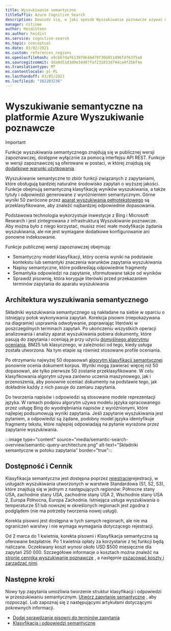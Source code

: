 ```yaml
---
title: Wyszukiwanie semantyczne
titleSuffix: Azure Cognitive Search
description: Dowiedz się, w jaki sposób Wyszukiwanie poznawcze używać modeli wyszukiwania semantycznego analizy głębokiej w usłudze Bing, aby wyniki wyszukiwania były bardziej intuicyjne.
manager: nitinme
author: HeidiSteen
ms.author: heidist
ms.service: cognitive-search
ms.topic: conceptual
ms.date: 03/02/2021
ms.custom: references_regions
ms.openlocfilehash: e9cbb7daf61397064bd79f30d851d96fdf63f5a0
ms.sourcegitcommit: dda0d51d3d0e34d07faf231033d744ca4f2bbf4a
ms.translationtype: MT
ms.contentlocale: pl-PL
ms.lasthandoff: 03/05/2021
ms.locfileid: "102203236"
---
```

# <a name="semantic-search-in-azure-cognitive-search"></a>Wyszukiwanie semantyczne na platformie Azure Wyszukiwanie poznawcze

> [!IMPORTANT]
> Funkcje wyszukiwania semantycznego znajdują się w publicznej wersji zapoznawczej, dostępne wyłącznie za pomocą interfejsu API REST. Funkcje w wersji zapoznawczej są oferowane w postaci, w której znajdują się [dodatkowe warunki użytkowania](https://azure.microsoft.com/support/legal/preview-supplemental-terms/).

Wyszukiwanie semantyczne to zbiór funkcji związanych z zapytaniami, które obsługują bardziej naturalne środowisko zapytań o wyższej jakości. Funkcje obejmują semantyczną klasyfikację wyników wyszukiwania, a także tytuły i odpowiedzi generowane z wyróżnieniem semantycznym. Górne wyniki 50 zwrócone przez [aparat wyszukiwania pełnotekstowego](search-lucene-query-architecture.md) są przeklasyfikowane, aby znaleźć najbardziej odpowiednie dopasowania.

Podstawowa technologia wykorzystuje inwestycje z Bing i Microsoft Research i jest zintegrowana z infrastrukturą Wyszukiwanie poznawcze. Aby można było z niego korzystać, musisz mieć małe modyfikacje żądania wyszukiwania, ale nie jest wymagane dodatkowe konfigurowanie ani ponowne indeksowanie.

Funkcje publicznej wersji zapoznawczej obejmują:

+ Semantyczny model klasyfikacji, który ocenia wyniki na podstawie kontekstu lub semantyki znaczenia warunków zapytania wyszukiwania
+ Napisy semantyczne, które podkreślają odpowiednie fragmenty
+ Semantyka odpowiedzi na zapytanie, sformułowane także od wyników
+ Sprawdź pisownię, która koryguje literówki przed przekazaniem terminów zapytania do aparatu wyszukiwania

## <a name="semantic-search-architecture"></a>Architektura wyszukiwania semantycznego

Składniki wyszukiwania semantycznego są nakładane na siebie w oparciu o istniejący potok wykonywania zapytań. Korekcja pisowni (niepokazywana na diagramie) usprawnia odwoływanie, poprawiając literówki w poszczególnych terminach zapytań. Po ukończeniu wszystkich operacji analizowania i analizy aparat wyszukiwania pobiera dokumenty, które pasują do zapytania i oceniają je przy użyciu [domyślnego algorytmu oceniania](index-similarity-and-scoring.md#similarity-ranking-algorithms), BM25 lub klasycznego, w zależności od tego, kiedy usługa została utworzona. Na tym etapie są również stosowane profile oceniania. 

Po otrzymaniu najwyżej 50 dopasowań [algorytm klasyfikacji semantycznej](semantic-how-to-query-response.md) ponownie ocenia dokument korpus. Wyniki mogą zawierać więcej niż 50 dopasowań, ale tylko pierwsze 50 zostanie przeklasyfikowane. W celu klasyfikowania algorytm używa zarówno uczenia maszynowego, jak i przenoszenia, aby ponownie oceniać dokumenty na podstawie tego, jak dokładnie każdy z nich pasuje do zamiaru zapytania.

Do tworzenia napisów i odpowiedzi są stosowane modele reprezentacji języka. W ramach podpisu algorytm używa modelu języka opracowanego przez usługę Bing do wyodrębniania napisów z wyróżnionymi, które najlepiej podsumowują wyniki zapytania. Jeśli zapytanie wyszukiwania jest pytaniem, a odpowiedzi są żądane, podobny model języka identyfikuje fragmenty tekstu, które najlepiej odpowiadają na pytanie wyrażone przez zapytanie wyszukiwania.

:::image type="content" source="media/semantic-search-overview/semantic-query-architecture.png" alt-text="Składniki semantyczne w potoku zapytania" border="true":::

## <a name="availability-and-pricing"></a>Dostępność i Cennik

Klasyfikacja semantyczna jest dostępna poprzez [rejestrację](https://aka.ms/SemanticSearchPreviewSignup)rejestracji, w usługach wyszukiwania utworzonych w warstwie Standardowa (S1, S2, S3), które znajdują się w jednym z następujących regionów: Północne stany USA, zachodnie stany USA, zachodnie stany USA 2, Wschodnie stany USA 2, Europa Północna, Europa Zachodnia. Istniejąca usługa wyszukiwania o temperaturze S1 lub nowszej w określonych regionach jest zgodna z podglądem (nie ma potrzeby tworzenia nowej usługi).

Korekta pisowni jest dostępna w tych samych regionach, ale nie ma ograniczeń warstwy i nie wymaga wymagania dotyczącego rejestracji. 

Od 2 marca do 1 kwietnia, korekta pisowni i Klasyfikacja semantyczna są oferowane bezpłatnie. Po 1 kwietnia opłaty za korzystanie z tej funkcji będą naliczane. Oczekiwany koszt wynosi około USD $500 miesięcznie dla zapytań 250 000. Szczegółowe informacje o kosztach można znaleźć na [stronie cennika wyszukiwanie poznawcze](https://azure.microsoft.com/pricing/details/search/) , a następnie [oszacować koszty i zarządzać nimi](search-sku-manage-costs.md).

## <a name="next-steps"></a>Następne kroki

Nowy typ zapytania umożliwia tworzenie struktur klasyfikacji i odpowiedzi w przeszukiwaniu semantycznym. [Utwórz zapytanie semantyczne](semantic-how-to-query-request.md) , aby rozpocząć. Lub zapoznaj się z następującymi artykułami dotyczącymi pokrewnych informacji.

+ [Dodaj sprawdzanie pisowni do terminów zapytania](speller-how-to-add.md)
+ [Klasyfikacja i odpowiedzi semantyczne](semantic-how-to-query-response.md)